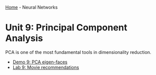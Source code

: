 [Home](../sequence.md) - Neural Networks

# Unit 9:  Principal Component Analysis

PCA is one of the most fundamental tools in dimensionality reduction.
* [Demo 9:  PCA eigen-faces](./demo09_eigen_face.ipynb)
* [Lab 9: Movie recommendations](./lab09_movies_partial.ipynb)


